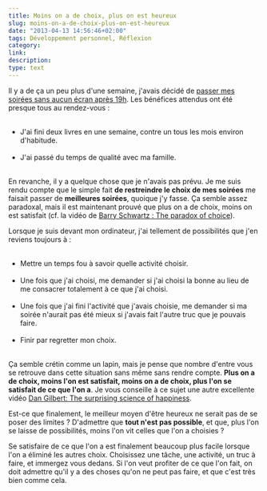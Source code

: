 ```yaml
---
title: Moins on a de choix, plus on est heureux
slug: moins-on-a-de-choix-plus-on-est-heureux
date: "2013-04-13 14:56:46+02:00"
tags: Développement personnel, Réflexion
category: 
link: 
description: 
type: text
---
```


<p><p>Il y a de ça un peu plus d'une semaine, j'avais décidé de <a href="/soirees-sans-ecrans-ca-commence-aujourdhui/">passer mes soirées sans aucun écran après 19h</a>. Les bénéfices attendus ont été presque tous au rendez-vous :</p></p>
<!-- TEASER_END -->
<p><ul><br /><li>J'ai fini deux livres en une semaine, contre un tous les mois environ d'habitude.</li><br /><li>J'ai passé du temps de qualité avec ma famille.</li><br /></ul></p>

<p><p>En revanche, il y a quelque chose que je n'avais pas prévu. Je me suis rendu compte que le simple fait <strong>de restreindre le choix de mes soirées</strong> me faisait passer de <strong>meilleures soirées</strong>, quoique j'y fasse. Ça semble assez paradoxal, mais il est maintenant prouvé que plus on a de choix, moins on est satisfait (cf. la vidéo de <a href="http://www.ted.com/talks/barry_schwartz_on_the_paradox_of_choice.html">Barry Schwartz : The paradox of choice</a>).</p></p>

<p><p>Lorsque je suis devant mon ordinateur, j'ai tellement de possibilités que j'en reviens toujours à :</p></p>

<p><ul><br /><li>Mettre un temps fou à savoir quelle activité choisir.</li><br /><li>Une fois que j'ai choisi, me demander si j'ai choisi la bonne au lieu de me consacrer totalement à ce que j'ai choisi.</li><br /><li>Une fois que j'ai fini l'activité que j'avais choisie, me demander si ma soirée n'aurait pas été mieux si j'avais fait l'autre truc que je pouvais faire.</li><br /><li>Finir par regretter mon choix.</li><br /></ul></p>

<p><p>Ça semble crétin comme un lapin, mais je pense que nombre d'entre vous se retrouve dans cette situation sans même sans rendre compte. <strong>Plus on a de choix, moins l'on est satisfait, moins on a de choix, plus l'on se satisfait de ce que l'on a</strong>. Je vous conseille à ce sujet une autre excellente vidéo <a href="http://www.ted.com/talks/dan_gilbert_asks_why_are_we_happy.html">Dan Gilbert: The surprising science of happiness</a>.</p></p>

<p><p>Est-ce que finalement, le meilleur moyen d'être heureux ne serait pas de se poser des limites ? D'admettre que <strong>tout n'est pas possible</strong>, et que, plus l'on se laisse de possibilités, moins l'on vit celles que l'on a choisies ?</p></p>

<p><p>Se satisfaire de ce que l'on a est finalement beaucoup plus facile lorsque l'on a éliminé les autres choix. Choisissez une tâche, une activité, un truc à faire, et immergez vous dedans. Si l'on veut profiter de ce que l'on fait, on doit admettre qu'il y a des choses qu'on ne peut pas faire, et que c'est très bien comme cela.</p></p>
